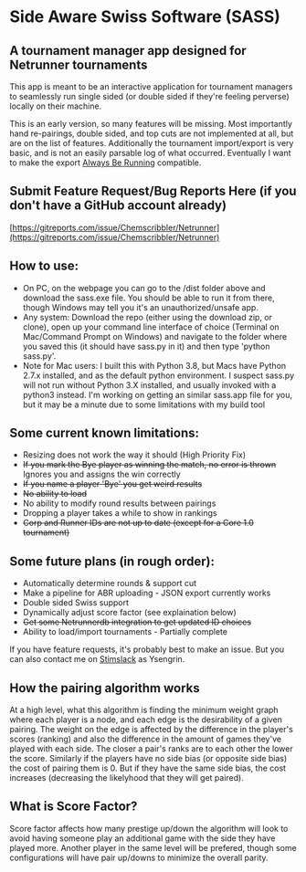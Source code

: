 # Side Aware Swiss Software (SASS)

## A tournament manager app designed for Netrunner tournaments

This app is meant to be an interactive application for tournament managers to seamlessly run single sided (or double sided if they're feeling perverse) locally on their machine.

This is an early version, so many features will be missing. Most importantly hand re-pairings, double sided, and top cuts are not implemented at all, but are on the list of features. Additionally the tournament import/export is very basic, and is not an easily parsable log of what occurred. Eventually I want to make the export [Always Be Running](https://alwaysberunning.net/) compatible.

## Submit Feature Request/Bug Reports Here (if you don't have a GitHub account already)
[https://gitreports.com/issue/Chemscribbler/Netrunner](https://gitreports.com/issue/Chemscribbler/Netrunner)

## How to use:
- On PC, on the webpage you can go to the /dist folder above and download the sass.exe file. You should be able to run it from there, though Windows may tell you it's an unauthorized/unsafe app.
- Any system: Download the repo (either using the download zip, or clone), open up your command line interface of choice (Terminal on Mac/Command Prompt on Windows) and navigate to the folder where you saved this (it should have sass.py in it) and then type 'python sass.py'.
- Note for Mac users: I built this with Python 3.8, but Macs have Python 2.7.x installed, and as the default python environment. I suspect sass.py will not run without Python 3.X installed, and usually invoked with a python3 instead. I'm working on getting an similar sass.app file for you, but it may be a minute due to some limitations with my build tool

## Some current known limitations:
- Resizing does not work the way it should (High Priority Fix)
- ~~If you mark the Bye player as winning the match, no error is thrown~~ Ignores you and assigns the win correctly
- ~~If you name a player 'Bye' you get weird results~~
- ~~No ability to load~~
- No ability to modify round results between pairings
- Dropping a player takes a while to show in rankings
- ~~Corp and Runner IDs are not up to date (except for a Core 1.0 tournament)~~

## Some future plans (in rough order):
- Automatically determine rounds & support cut
- Make a pipeline for ABR uploading - JSON export currently works
- Double sided Swiss support
- Dynamically adjust score factor (see explaination below)
- ~~Get some Netrunnerdb integration to get updated ID choices~~
- Ability to load/import tournaments - Partially complete


If you have feature requests, it's probably best to make an issue. But you can also contact me on [Stimslack](https://www.google.com/url?q=https%3A%2F%2Fstimslackinvite.herokuapp.com%2F&sa=D&sntz=1&usg=AFQjCNGcS166Mr8z-H0l4RcoGM43C_dc5w) as Ysengrin.

## How the pairing algorithm works
At a high level, what this algorithm is finding the minimum weight graph where each player is a node, and each edge is the desirability of a given pairing. The weight on the edge is affected by the difference in the player's scores (ranking) and also the difference in the amount of games they've played with each side. The closer a pair's ranks are to each other the lower the score. Similarly if the players have no side bias (or opposite side bias) the cost of pairing them is 0. But if they have the same side bias, the cost increases (decreasing the likelyhood that they will get paired).

## What is Score Factor?

Score factor affects how many prestige up/down the algorithm will look to avoid having someone play an additional game with the side they have played more. Another player in the same level will be prefered, though some configurations will have pair up/downs to minimize the overall parity.
